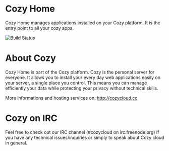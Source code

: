 # Cozy Home

Cozy Home manages applications installed on your Cozy platform. It is the
entry point to all your cozy apps.

[![Build
Status](https://travis-ci.org/mycozycloud/cozy-home.png?branch=master)](https://travis-ci.org/mycozycloud/cozy-home)

# About Cozy

Cozy Home is part of the Cozy platform. Cozy is the personal
server for everyone. It allows you to install your every day web applications 
easily on your server, a single place you control. This means you can manage 
efficiently your data while protecting your privacy without technical skills.

More informations and hosting services on:
http://cozycloud.cc

# Cozy on IRC
Feel free to check out our IRC channel (#cozycloud on irc.freenode.org) if you have any technical issues/inquiries or simply to speak about Cozy cloud in general.
